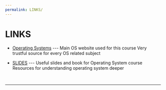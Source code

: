 ```yaml
---
permalink: LINKS/
---
```


# LINKS

* [Operating Systems](https://os.vlsm.org/) --- 
Main OS website used for this course
Very trustful source for every OS related subject 

* [SLIDES](https://codex.cs.yale.edu/avi/os-book/OS10/slide-dir/) ---
Useful slides and book for Operating System course
Resources for understanding operating system deeper
<br>
<hr>
